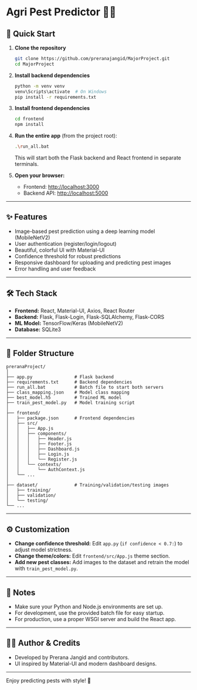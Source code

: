 # Agri Pest Predictor 🌱🐛

## 🚀 Quick Start

1. **Clone the repository**
   ```bash
   git clone https://github.com/preranajangid/MajorProject.git
   cd MajorProject
   ```

2. **Install backend dependencies**
   ```bash
   python -m venv venv
   venv\Scripts\activate  # On Windows
   pip install -r requirements.txt
   ```

3. **Install frontend dependencies**
   ```bash
   cd frontend
   npm install
   ```

4. **Run the entire app** (from the project root):
   ```bash
   .\run_all.bat
   ```
   This will start both the Flask backend and React frontend in separate terminals.

5. **Open your browser:**
   - Frontend: [http://localhost:3000](http://localhost:3000)
   - Backend API: [http://localhost:5000](http://localhost:5000)

---

## ✨ Features
- Image-based pest prediction using a deep learning model (MobileNetV2)
- User authentication (register/login/logout)
- Beautiful, colorful UI with Material-UI
- Confidence threshold for robust predictions
- Responsive dashboard for uploading and predicting pest images
- Error handling and user feedback

---

## 🛠️ Tech Stack
- **Frontend:** React, Material-UI, Axios, React Router
- **Backend:** Flask, Flask-Login, Flask-SQLAlchemy, Flask-CORS
- **ML Model:** TensorFlow/Keras (MobileNetV2)
- **Database:** SQLite3

---

## 📁 Folder Structure
```
preranaProject/
│
├── app.py                # Flask backend
├── requirements.txt      # Backend dependencies
├── run_all.bat           # Batch file to start both servers
├── class_mapping.json    # Model class mapping
├── best_model.h5         # Trained ML model
├── train_pest_model.py   # Model training script
│
├── frontend/
│   ├── package.json      # Frontend dependencies
│   ├── src/
│   │   ├── App.js
│   │   ├── components/
│   │   │   ├── Header.js
│   │   │   ├── Footer.js
│   │   │   ├── Dashboard.js
│   │   │   ├── Login.js
│   │   │   └── Register.js
│   │   └── contexts/
│   │       └── AuthContext.js
│   └── ...
│
├── dataset/              # Training/validation/testing images
│   ├── training/
│   ├── validation/
│   └── testing/
└── ...
```

---

## ⚙️ Customization
- **Change confidence threshold:** Edit `app.py` (`if confidence < 0.7:`) to adjust model strictness.
- **Change theme/colors:** Edit `frontend/src/App.js` theme section.
- **Add new pest classes:** Add images to the dataset and retrain the model with `train_pest_model.py`.

---

## 📝 Notes
- Make sure your Python and Node.js environments are set up.
- For development, use the provided batch file for easy startup.
- For production, use a proper WSGI server and build the React app.

---

## 👩‍💻 Author & Credits
- Developed by Prerana Jangid and contributors.
- UI inspired by Material-UI and modern dashboard designs.

---

Enjoy predicting pests with style! 🌈 